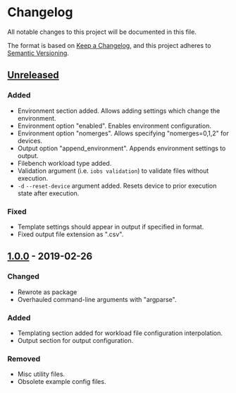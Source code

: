 # Changelog
All notable changes to this project will be documented in this file.

The format is based on [Keep a Changelog](https://keepachangelog.com/en/1.0.0/),
and this project adheres to [Semantic Versioning](https://semver.org/spec/v2.0.0.html).

## [Unreleased]
### Added
- Environment section added. Allows adding settings which change the environment.
- Environment option "enabled". Enables environment configuration.
- Environment option "nomerges". Allows specifying "nomerges=0,1,2" for devices.
- Output option "append_environment". Appends environment settings to output.
- Filebench workload type added.
- Validation argument (i.e. `iobs validation`) to validate files without execution.
- `-d` `--reset-device` argument added. Resets device to prior execution state
after execution.

### Fixed
- Template settings should appear in output if specified in format.
- Fixed output file extension as ".csv".

## [1.0.0] - 2019-02-26
### Changed
- Rewrote as package
- Overhauled command-line arguments with "argparse".

### Added
- Templating section added for workload file configuration interpolation.
- Output section for output configuration.

### Removed
- Misc utility files.
- Obsolete example config files.

[Unreleased]: https://github.com/uofl-csl/iobs/compare/v1.0.0...HEAD
[1.0.0]: https://github.com/uofl-csl/iobs/compare/v1.0.0...v1.0.0
